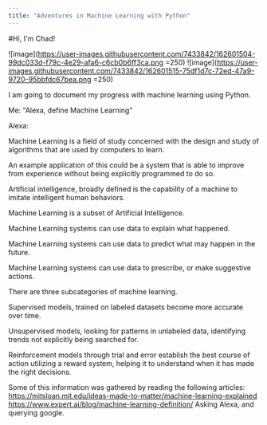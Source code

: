 ```yaml
---
title: "Adventures in Machine Learning with Python"
---
```


#Hi, I'm Chad!

![image](https://user-images.githubusercontent.com/7433842/162601504-99dc033d-f79c-4e29-afa6-c6cb0b6ff3ca.png =250)
![image](https://user-images.githubusercontent.com/7433842/162601515-75df1d7c-72ed-47a9-9720-95bbfdc67bea.png =250)

I am going to document my progress with machine learning using Python.

Me: "Alexa, define Machine Learning"

Alexa: 

Machine Learning is a field of study concerned with the design and study of algorithms that are used by computers to learn.

An example application of this could be a system that is able to improve from experience without being explicitly programmed to do so.

Artificial intelligence, broadly defined is the capability of a machine to imitate intelligent human behaviors.

Machine Learning is a subset of Artificial Intelligence. 

Machine Learning systems can use data to explain what happened.

Machine Learning systems can use data to predict what may happen in the future.

Machine Learning systems can use data to prescribe, or make suggestive actions.

There are three subcategories of machine learning.

Supervised models, trained on labeled datasets become more accurate over time.

Unsupervised models, looking for patterns in unlabeled data, identifying trends not explicitly being searched for.

Reinforcement models through trial and error establish the best course of action utilizing a reward system, helping it to understand when it has made the right decisions.



Some of this information was gathered by reading the following articles:
https://mitsloan.mit.edu/ideas-made-to-matter/machine-learning-explained
https://www.expert.ai/blog/machine-learning-definition/
Asking Alexa, and querying google.

